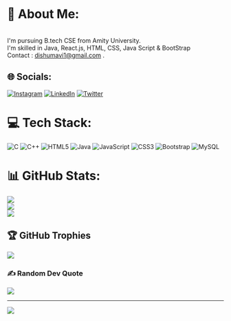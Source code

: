# 💫 About Me:
<br>I'm pursuing B.tech CSE from Amity University.<br>I'm skilled in Java, React.js, HTML, CSS, Java Script & BootStrap <br>Contact : dishumavi1@gmail.com .


## 🌐 Socials:
[![Instagram](https://img.shields.io/badge/Instagram-%23E4405F.svg?logo=Instagram&logoColor=white)](https://instagram.com/maavi004) [![LinkedIn](https://img.shields.io/badge/LinkedIn-%230077B5.svg?logo=linkedin&logoColor=white)](https://linkedin.com/in/dishu-mavi) [![Twitter](https://img.shields.io/badge/Twitter-%231DA1F2.svg?logo=Twitter&logoColor=white)](https://twitter.com/mavi_dishu) 

# 💻 Tech Stack:
![C](https://img.shields.io/badge/c-%2300599C.svg?style=for-the-badge&logo=c&logoColor=white) ![C++](https://img.shields.io/badge/c++-%2300599C.svg?style=for-the-badge&logo=c%2B%2B&logoColor=white) ![HTML5](https://img.shields.io/badge/html5-%23E34F26.svg?style=for-the-badge&logo=html5&logoColor=white) ![Java](https://img.shields.io/badge/java-%23ED8B00.svg?style=for-the-badge&logo=openjdk&logoColor=white) ![JavaScript](https://img.shields.io/badge/javascript-%23323330.svg?style=for-the-badge&logo=javascript&logoColor=%23F7DF1E) ![CSS3](https://img.shields.io/badge/css3-%231572B6.svg?style=for-the-badge&logo=css3&logoColor=white) ![Bootstrap](https://img.shields.io/badge/bootstrap-%238511FA.svg?style=for-the-badge&logo=bootstrap&logoColor=white) ![MySQL](https://img.shields.io/badge/mysql-%2300000f.svg?style=for-the-badge&logo=mysql&logoColor=white)
# 📊 GitHub Stats:
![](https://github-readme-stats.vercel.app/api?username=mavidishu&theme=default&hide_border=false&include_all_commits=true&count_private=true)<br/>
![](https://github-readme-streak-stats.herokuapp.com/?user=mavidishu&theme=default&hide_border=false)<br/>
![](https://github-readme-stats.vercel.app/api/top-langs/?username=mavidishu&theme=default&hide_border=false&include_all_commits=true&count_private=true&layout=compact)

## 🏆 GitHub Trophies
![](https://github-profile-trophy.vercel.app/?username=mavidishu&theme=flat&no-frame=false&no-bg=false&margin-w=4)

### ✍️ Random Dev Quote
![](https://quotes-github-readme.vercel.app/api?type=horizontal&theme=tokyonight)

---
[![](https://visitcount.itsvg.in/api?id=mavidishu&icon=0&color=0)](https://visitcount.itsvg.in)
